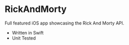 # RickAndMorty

Full featured iOS app showcasing the Rick And Morty API.

- Written in Swift
- Unit Tested
